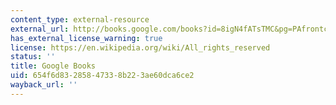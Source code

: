 ```yaml
---
content_type: external-resource
external_url: http://books.google.com/books?id=8igN4fATsTMC&pg=PAfrontcover
has_external_license_warning: true
license: https://en.wikipedia.org/wiki/All_rights_reserved
status: ''
title: Google Books
uid: 654f6d83-2858-4733-8b22-3ae60dca6ce2
wayback_url: ''
---
```

